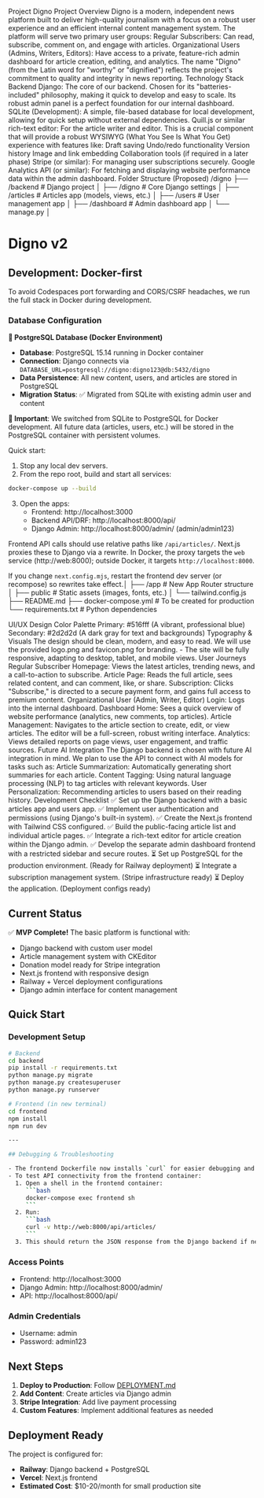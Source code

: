 Project Digno
Project Overview
Digno is a modern, independent news platform built to deliver high-quality journalism with a focus on a robust user experience and an efficient internal content management system. The platform will serve two primary user groups:
Regular Subscribers: Can read, subscribe, comment on, and engage with articles.
Organizational Users (Admins, Writers, Editors): Have access to a private, feature-rich admin dashboard for article creation, editing, and analytics.
The name "Digno" (from the Latin word for "worthy" or "dignified") reflects the project's commitment to quality and integrity in news reporting.
Technology Stack
Backend
Django: The core of our backend. Chosen for its "batteries-included" philosophy, making it quick to develop and easy to scale. Its robust admin panel is a perfect foundation for our internal dashboard.
SQLite (Development): A simple, file-based database for local development, allowing for quick setup without external dependencies.
Quill.js or similar rich-text editor: For the article writer and editor. This is a crucial component that will provide a robust WYSIWYG (What You See Is What You Get) experience with features like:
Draft saving
Undo/redo functionality
Version history
Image and link embedding
Collaboration tools (if required in a later phase)
Stripe (or similar): For managing user subscriptions securely.
Google Analytics API (or similar): For fetching and displaying website performance data within the admin dashboard.
Folder Structure (Proposed)
/digno
├── /backend            # Django project
│   ├── /digno          # Core Django settings
│   ├── /articles       # Articles app (models, views, etc.)
│   ├── /users          # User management app
│   ├── /dashboard      # Admin dashboard app
│   └── manage.py
│
# Digno v2

## Development: Docker-first

To avoid Codespaces port forwarding and CORS/CSRF headaches, we run the full stack in Docker during development.

### Database Configuration

**🐘 PostgreSQL Database (Docker Environment)**
- **Database**: PostgreSQL 15.14 running in Docker container
- **Connection**: Django connects via `DATABASE_URL=postgresql://digno:digno123@db:5432/digno`
- **Data Persistence**: All new content, users, and articles are stored in PostgreSQL
- **Migration Status**: ✅ Migrated from SQLite with existing admin user and content

**📝 Important**: We switched from SQLite to PostgreSQL for Docker development. All future data (articles, users, etc.) will be stored in the PostgreSQL container with persistent volumes.

Quick start:

1. Stop any local dev servers.
2. From the repo root, build and start all services:

```bash
docker-compose up --build
```

3. Open the apps:
   - Frontend: http://localhost:3000
   - Backend API/DRF: http://localhost:8000/api/
   - Django Admin: http://localhost:8000/admin/ (admin/admin123)

Frontend API calls should use relative paths like `/api/articles/`. Next.js proxies these to Django via a rewrite. In Docker, the proxy targets the `web` service (http://web:8000); outside Docker, it targets `http://localhost:8000`.

If you change `next.config.mjs`, restart the frontend dev server (or recompose) so rewrites take effect.│   ├── /app            # New App Router structure
│   ├── public          # Static assets (images, fonts, etc.)
│   └── tailwind.config.js
├── README.md
├── docker-compose.yml  # To be created for production
└── requirements.txt    # Python dependencies


UI/UX Design
Color Palette
Primary: #516fff (A vibrant, professional blue)
Secondary: #2d2d2d (A dark gray for text and backgrounds)
Typography & Visuals
The design should be clean, modern, and easy to read.
We will use the provided logo.png and favicon.png for branding. - The site will be fully responsive, adapting to desktop, tablet, and mobile views.
User Journeys
Regular Subscriber
Homepage: Views the latest articles, trending news, and a call-to-action to subscribe.
Article Page: Reads the full article, sees related content, and can comment, like, or share.
Subscription: Clicks "Subscribe," is directed to a secure payment form, and gains full access to premium content.
Organizational User (Admin, Writer, Editor)
Login: Logs into the internal dashboard.
Dashboard Home: Sees a quick overview of website performance (analytics, new comments, top articles).
Article Management: Navigates to the article section to create, edit, or view articles. The editor will be a full-screen, robust writing interface.
Analytics: Views detailed reports on page views, user engagement, and traffic sources.
Future AI Integration
The Django backend is chosen with future AI integration in mind. We plan to use the API to connect with AI models for tasks such as:
Article Summarization: Automatically generating short summaries for each article.
Content Tagging: Using natural language processing (NLP) to tag articles with relevant keywords.
User Personalization: Recommending articles to users based on their reading history.
Development Checklist
✅ Set up the Django backend with a basic articles app and users app.
✅ Implement user authentication and permissions (using Django's built-in system).
✅ Create the Next.js frontend with Tailwind CSS configured.
✅ Build the public-facing article list and individual article pages.
✅ Integrate a rich-text editor for article creation within the Django admin.
✅ Develop the separate admin dashboard frontend with a restricted sidebar and secure routes.
⏳ Set up PostgreSQL for the production environment. (Ready for Railway deployment)
⏳ Integrate a subscription management system. (Stripe infrastructure ready)
⏳ Deploy the application. (Deployment configs ready)

## Current Status

✅ **MVP Complete!** The basic platform is functional with:
- Django backend with custom user model
- Article management system with CKEditor
- Donation model ready for Stripe integration
- Next.js frontend with responsive design
- Railway + Vercel deployment configurations
- Django admin interface for content management

## Quick Start

### Development Setup
```bash
# Backend
cd backend
pip install -r requirements.txt
python manage.py migrate
python manage.py createsuperuser
python manage.py runserver

# Frontend (in new terminal)
cd frontend
npm install
npm run dev

---

## Debugging & Troubleshooting

- The frontend Dockerfile now installs `curl` for easier debugging and API connectivity checks between containers.
- To test API connectivity from the frontend container:
  1. Open a shell in the frontend container:
     ```bash
     docker-compose exec frontend sh
     ```
  2. Run:
     ```bash
     curl -v http://web:8000/api/articles/
     ```
  3. This should return the JSON response from the Django backend if networking is correct.
```

### Access Points
- Frontend: http://localhost:3000
- Django Admin: http://localhost:8000/admin/
- API: http://localhost:8000/api/

### Admin Credentials
- Username: admin
- Password: admin123

## Next Steps
1. **Deploy to Production**: Follow [DEPLOYMENT.md](DEPLOYMENT.md)
2. **Add Content**: Create articles via Django admin
3. **Stripe Integration**: Add live payment processing
4. **Custom Features**: Implement additional features as needed

## Deployment Ready
The project is configured for:
- **Railway**: Django backend + PostgreSQL
- **Vercel**: Next.js frontend
- **Estimated Cost**: $10-20/month for small production site
